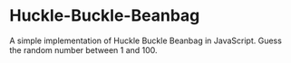 # Huckle-Buckle-Beanbag
A simple implementation of Huckle Buckle Beanbag in JavaScript. Guess the random number between 1 and 100.
